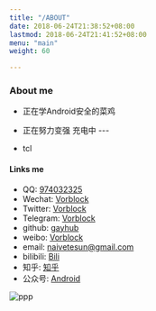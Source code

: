 ```yaml
---
title: "/ABOUT"
date: 2018-06-24T21:38:52+08:00
lastmod: 2018-06-24T21:41:52+08:00
menu: "main"
weight: 60

---
```


### About me

- 正在学Android安全的菜鸡    

- 正在努力变强 充电中  ---   

- tcl


#### Links me

- QQ: [974032325](123)
- Wechat: [Vorblock](http://my-md-1253484710.coscd.myqcloud.com/MyWeChat.png)
- Twitter: [Vorblock](https://twitter.com/Vorblock)
- Telegram: [Vorblock](https://t.me/Vorblock)
- github: [gayhub](https://github.com/Naivetesun)
- weibo: [Vorblock](https://weibo.com/u/2952658161)
- email:  [naivetesun@gmail.com](mailto:naivetesun@gmail.com)
- bilibili: [Bili](https://space.bilibili.com/6477559)
- 知乎: [知乎](https://www.zhihu.com/people/vorblock/activities)
- 公众号: [Android](http://my-md-1253484710.coscd.myqcloud.com/myandroidsec.jpg)

![ppp](https://as2.bitinn.net/uploads/w5/cjrr6b2e9002h1t8hi9at4hw5.1080p.jpg)